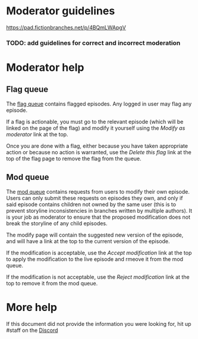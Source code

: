 # Moderator guidelines

https://pad.fictionbranches.net/p/4BQmLWApgV

### TODO: add guidelines for correct and incorrect moderation

# Moderator help

## Flag queue

The [flag queue](/fb/flagqueue) contains flagged episodes. Any logged in user may flag any episode.

If a flag is actionable, you must go to the relevant episode (which will be linked on the page of the flag) and modify it yourself using the *Modify as moderator* link at the top.

Once you are done with a flag, either because you have taken appropriate action or because no action is warranted, use the *Delete this flag* link at the top of the flag page to remove the flag from the queue.

## Mod queue

The [mod queue](/fb/modqueue) contains requests from users to modify their own episode. Users can only submit these requests on episodes they own, and only if said episode contains children not owned by the same user (this is to prevent storyline inconsistencies in branches written by multiple authors). It is your job as moderator to ensure that the proposed modification does not break the storyline of any child episodes.

The modify page will contain the suggested new version of the episode, and will have a link at the top to the current version of the episode.

If the modification is acceptable, use the *Accept modification* link at the top to apply the modification to the live episode and rmeove it from the mod queue.

If the modification is not acceptable, use the *Reject modification* link at the top to remove it from the mod queue.

# More help

If this document did not provide the information you were looking for, hit up #staff on the [Discord](https://discord.gg/eGPxp5A)



